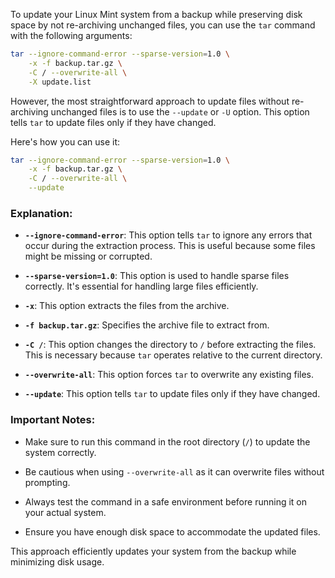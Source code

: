 To update your Linux Mint system from a backup while preserving disk space by not re-archiving unchanged files, you can use the `tar` command with the following arguments:

```bash
tar --ignore-command-error --sparse-version=1.0 \
    -x -f backup.tar.gz \
    -C / --overwrite-all \
    -X update.list
```

However, the most straightforward approach to update files without re-archiving unchanged files is to use the `--update` or `-U` option. This option tells `tar` to update files only if they have changed.

Here's how you can use it:

```bash
tar --ignore-command-error --sparse-version=1.0 \
    -x -f backup.tar.gz \
    -C / --overwrite-all \
    --update
```

### Explanation:

- **`--ignore-command-error`**: This option tells `tar` to ignore any errors that occur during the extraction process. This is useful because some files might be missing or corrupted.

- **`--sparse-version=1.0`**: This option is used to handle sparse files correctly. It's essential for handling large files efficiently.

- **`-x`**: This option extracts the files from the archive.

- **`-f backup.tar.gz`**: Specifies the archive file to extract from.

- **`-C /`**: This option changes the directory to `/` before extracting the files. This is necessary because `tar` operates relative to the current directory.

- **`--overwrite-all`**: This option forces `tar` to overwrite any existing files.

- **`--update`**: This option tells `tar` to update files only if they have changed.

### Important Notes:

- Make sure to run this command in the root directory (`/`) to update the system correctly.

- Be cautious when using `--overwrite-all` as it can overwrite files without prompting.

- Always test the command in a safe environment before running it on your actual system.

- Ensure you have enough disk space to accommodate the updated files.

This approach efficiently updates your system from the backup while minimizing disk usage.